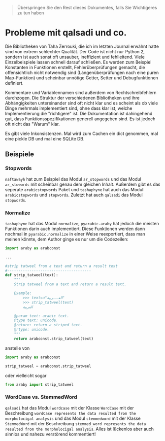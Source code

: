 

> Überspringen Sie den Rest dieses Dokumentes, falls Sie Wichtigeres zu tun haben

# Probleme mit qalsadi und co.

Die Bibliotheken von Taha Zerrouki, die ich im letzten Journal erwähnt hatte sind von extrem schlechter Qualität. Der Code ist nicht nur Python 2, sondern ist auch sonst oft unsauber, ineffizient und fehlleitend. Viele Einzelbeispiele lassen schnell darauf schließen. Es werden zum Beispiel Konstanten in Funktionen erstellt, Fehlerüberprüfungen gemacht, die offensichtlich nicht notwendig sind (Längenüberprüfungen nach eine puren Map-Funktion) und scheinbar unnötige Getter, Setter und Debugfunktionen definiert. 

Kommentare und Variablennamen sind außerdem von Rechtschreibfehlern durchzogen. Die Struktur der verschiedenen Bibliotheken und ihre Abhängigkeiten untereinander sind oft nicht klar und es scheint als ob viele Dinge mehrmals implementiert sind, ohne dass klar ist, welche Implementierung die "richtigere" ist. Die Dokumentation ist dahingehend gut, dass Funktionsspezifikationen generell angegeben sind. Es ist jedoch oft nicht das "Warum" klar. 

Es gibt viele Inkonsistenzen. Mal wird zum Cachen ein dict genommen, mal eine pickle DB und mal eine SQLite DB. 

## Beispiele 

### Stopwords

`naftawayh` hat zum Beispiel das Modul `ar_stopwords` und das Modul `ar_stowords` mit scheinbar genau dem gleichen Inhalt. Außerdem gibt es das seperate `arabicstopwords` Paket und `tashaphyne` hat auch das Modul `arabicstopwords` und `stopwords`. Zuletzt hat auch `qalsadi` das Modul `stopwords`. 

### Normalize

`tashaphyne` hat das Modul `normalize`, `pyarabic.araby` hat jedoch die meisten Funktionen darin auch implementiert. Diese Funktionen werden dann nochmal in `pyarabic.normalize` in einer Weise reexportiert, dass man meinen könnte, dem Author ginge es nur um die Codezeilen:

```py
import araby as arabconst

...

#strip tatweel from a text and return a result text
#--------------------------------------
def strip_tatweel(text):
    """
    Strip tatweel from a text and return a result text.

    Example:
        >>> text=u"العـــــربية"
        >>> strip_tatweel(text)
        العربية

    @param text: arabic text.
    @type text: unicode.
    @return: return a striped text.
    @rtype: unicode.
    """
    return arabconst.strip_tatweel(text)
```

anstelle von

```py
import araby as arabconst

strip_tatweel = arabconst.strip_tatweel
```

oder vielleicht sogar

```py
from araby import strip_tatweel
```

### WordCase vs. StemmedWord
`qalsadi` hat das Modul `wordcase` mit der Klasse `WordCase` mit der Beschreibung `wordCase represents the data resulted from the morpholocigal analysis` und das Modul `stemmedword` mit der Klasse `StemmedWord` mit der Beschreibung `stemmed_word represents the data resulted from the morpholocigal analysis`. Alles ist lückenlos aber auch sinnlos und nahezu verstörend kommentiert!